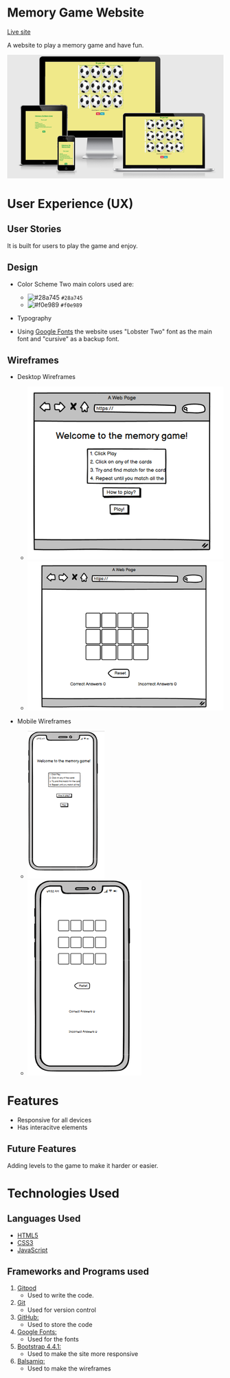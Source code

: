  # Memory Game Website

 [Live site](https://itisahmedh.github.io/portfolio-project-2/)

A website to play a memory game and have fun.

 ![Live Site](assets/images/readme/live.png)


 # User Experience (UX) 

 ## User Stories
It is built for users to play the game and enjoy.

 ## Design
* Color Scheme
    Two main colors used are:
    - ![#28a745](https://via.placeholder.com/15/28a745/000000?text=+) `#28a745`
    - ![#f0e989](https://via.placeholder.com/15/f0e989/000000?text=+) `#f0e989`
* Typography

* Using [Google Fonts](https://fonts.google.com/) the website uses "Lobster Two" font as the main font and "cursive" as a backup font.

 ## Wireframes

 - Desktop Wireframes
   - ![Home Page](assets/images/readme/pc-home.png)
   - ![Game Page](assets/images/readme/pc-game.png)
 
 - Mobile Wireframes
   - ![Home Page](assets/images/readme/phone-home.png)
   - ![Home Page](assets/images/readme/mobile-game.png)

# Features 

- Responsive for all devices
- Has interacitve elements

## Future Features

Adding levels to the game to make it harder or easier.

# Technologies Used

## Languages Used

* [HTML5](https://en.wikipedia.org/wiki/HTML5)
* [CSS3](https://en.wikipedia.org/wiki/CSS)
* [JavaScript](https://en.wikipedia.org/wiki/JavaScript)

## Frameworks and Programs used
1. [Gitpod](https://gitpod.io/)
    - Used to write the code.
1. [Git](https://git-scm.com/)
    - Used for version control
1. [GitHub:](https://github.com/)
    - Used to store the code
1. [Google Fonts:](https://fonts.google.com/)
    - Used for the fonts
1. [Bootstrap 4.4.1:](https://getbootstrap.com/docs/4.4/getting-started/introduction/)
    - Used to make the site more responsive
1. [Balsamiq:](https://balsamiq.com/)
    - Used to make the wireframes

